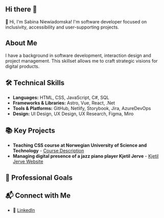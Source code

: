 ## Hi there 👋

👋 Hi, I'm Sabina Niewiadomska! I'm software developer focused on inclusivity, accessibility and user-supporting projects.

## About Me
I have a background in software development, interaction design and project management. This skillset allows me to craft strategic visions for digital products.

## 🛠️ Technical Skills
- **Languages:** HTML, CSS, JavaScript, C#, SQL
- **Frameworks & Libraries:** Astro, Vue, React, .Net
- **Tools & Platforms:** GitHub, Netlify, Storybook, Jira, AzureDevOps
- **Design:** UI Design, UX Design, UX Research, Figma, Miro

## 📚 Key Projects
- **Teaching CSS course at Norwegian University of Science and Technology** - [Course Description](https://www.ntnu.edu/studies/courses/IDG1293/2023#tab=omEmnet)
- **Managing digital presence of a jazz piano player Kjetil Jerve** - [Kjetil Jerve Website](https://kjetiljerve.com/)

## 🚀 Professional Goals 

## 📬 Connect with Me
- 🔗 [LinkedIn](https://www.linkedin.com/in/sabina-niew/)
